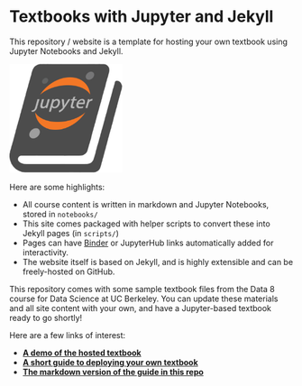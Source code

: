 # Textbooks with Jupyter and Jekyll

This repository / website is a template for hosting your own textbook using
Jupyter Notebooks and Jekyll.

<img src="images/logo/logo.png" width=200 />

Here are some highlights:

* All course content is written in markdown and Jupyter Notebooks, stored in `notebooks/`
* This site comes packaged with helper scripts to convert these into Jekyll pages (in `scripts/`)
* Pages can have [Binder](https://mybinder.org) or JupyterHub links automatically added for interactivity.
* The website itself is based on Jekyll, and is highly extensible and can be freely-hosted on GitHub.

This repository comes with some sample textbook files from the Data 8 course
for Data Science at UC Berkeley. You can update these materials and all site
content with your own, and have a Jupyter-based textbook ready to go shortly!

Here are a few links of interest:

* **[A demo of the hosted textbook](http://predictablynoisy.com/textbook-jekyll-template/ )**
* **[A short guide to deploying your own textbook](https://predictablynoisy.com/textbook-jekyll-template/guide/01_overview/)**
* **[The markdown version of the guide in this repo](_guide/)**
